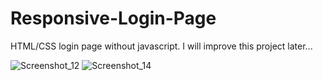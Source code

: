 # Responsive-Login-Page
HTML/CSS login page without javascript. I will improve this project later...


![Screenshot_12](https://github.com/Ventiator/Simple-Responsive-Login-Page/assets/101021525/da90b203-53f5-472f-9318-27004493b8db)
![Screenshot_14](https://github.com/Ventiator/Simple-Responsive-Login-Page/assets/101021525/430320bb-abcf-4714-8eca-423e12227f03)



